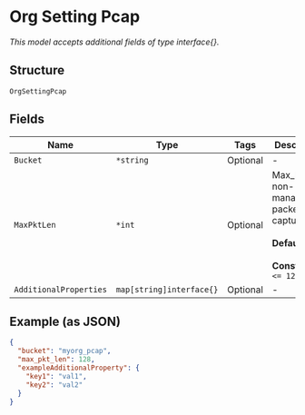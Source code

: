 
# Org Setting Pcap

*This model accepts additional fields of type interface{}.*

## Structure

`OrgSettingPcap`

## Fields

| Name | Type | Tags | Description |
|  --- | --- | --- | --- |
| `Bucket` | `*string` | Optional | - |
| `MaxPktLen` | `*int` | Optional | Max_len of non-management packets to capture<br><br>**Default**: `128`<br><br>**Constraints**: `<= 128` |
| `AdditionalProperties` | `map[string]interface{}` | Optional | - |

## Example (as JSON)

```json
{
  "bucket": "myorg_pcap",
  "max_pkt_len": 128,
  "exampleAdditionalProperty": {
    "key1": "val1",
    "key2": "val2"
  }
}
```

